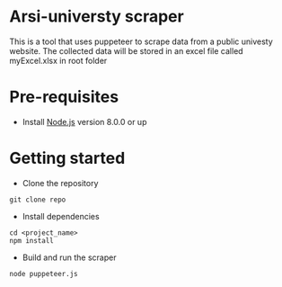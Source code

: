 # Arsi-universty scraper

This is a tool that uses puppeteer to scrape data from a public univesty website. The collected data will be stored in an excel file called myExcel.xlsx in root folder

# Pre-requisites

- Install [Node.js](https://nodejs.org/en/) version 8.0.0 or up

# Getting started

- Clone the repository

```
git clone repo
```

- Install dependencies

```
cd <project_name>
npm install
```

- Build and run the scraper

```
node puppeteer.js
```
